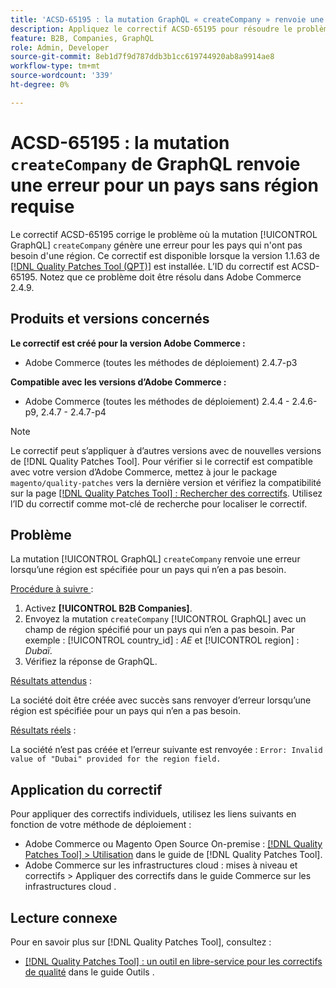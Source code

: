 ```yaml
---
title: 'ACSD-65195 : la mutation GraphQL « createCompany » renvoie une erreur pour un pays sans région requise'
description: Appliquez le correctif ACSD-65195 pour résoudre le problème d’Adobe Commerce où la mutation « createCompany » de GraphQL renvoie une erreur pour les pays qui ne nécessitent pas de région.
feature: B2B, Companies, GraphQL
role: Admin, Developer
source-git-commit: 8eb1d7f9d787ddb3b1cc619744920ab8a9914ae8
workflow-type: tm+mt
source-wordcount: '339'
ht-degree: 0%

---
```



# ACSD-65195 : la mutation `createCompany` de GraphQL renvoie une erreur pour un pays sans région requise

Le correctif ACSD-65195 corrige le problème où la mutation [!UICONTROL GraphQL] `createCompany` génère une erreur pour les pays qui n&#39;ont pas besoin d&#39;une région. Ce correctif est disponible lorsque la version 1.1.63 de [[!DNL Quality Patches Tool (QPT)]](/help/tools/quality-patches-tool/quality-patches-tool-to-self-serve-quality-patches.md) est installée. L’ID du correctif est ACSD-65195. Notez que ce problème doit être résolu dans Adobe Commerce 2.4.9.

## Produits et versions concernés

**Le correctif est créé pour la version Adobe Commerce :**

* Adobe Commerce (toutes les méthodes de déploiement) 2.4.7-p3

**Compatible avec les versions d’Adobe Commerce :**

* Adobe Commerce (toutes les méthodes de déploiement) 2.4.4 - 2.4.6-p9, 2.4.7 - 2.4.7-p4

>[!NOTE]
>
>Le correctif peut s’appliquer à d’autres versions avec de nouvelles versions de [!DNL Quality Patches Tool]. Pour vérifier si le correctif est compatible avec votre version d’Adobe Commerce, mettez à jour le package `magento/quality-patches` vers la dernière version et vérifiez la compatibilité sur la page [[!DNL Quality Patches Tool] : Rechercher des correctifs](https://experienceleague.adobe.com/tools/commerce-quality-patches/index.html). Utilisez l’ID du correctif comme mot-clé de recherche pour localiser le correctif.

## Problème

La mutation [!UICONTROL GraphQL] `createCompany` renvoie une erreur lorsqu’une région est spécifiée pour un pays qui n’en a pas besoin.

<u>Procédure à suivre </u> :

1. Activez **[!UICONTROL B2B Companies]**.
1. Envoyez la mutation `createCompany` [!UICONTROL GraphQL] avec un champ de région spécifié pour un pays qui n’en a pas besoin. Par exemple : [!UICONTROL country_id] : *AE* et [!UICONTROL region] : *Dubaï*.
1. Vérifiez la réponse de GraphQL.

<u>Résultats attendus</u> :

La société doit être créée avec succès sans renvoyer d’erreur lorsqu’une région est spécifiée pour un pays qui n’en a pas besoin.

<u>Résultats réels</u> :

La société n’est pas créée et l’erreur suivante est renvoyée :
`Error: Invalid value of "Dubai" provided for the region field.`

## Application du correctif

Pour appliquer des correctifs individuels, utilisez les liens suivants en fonction de votre méthode de déploiement :

* Adobe Commerce ou Magento Open Source On-premise : [[!DNL Quality Patches Tool] > Utilisation](/help/tools/quality-patches-tool/usage.md) dans le guide de [!DNL Quality Patches Tool].
* Adobe Commerce sur les infrastructures cloud : mises à niveau et correctifs > Appliquer des correctifs dans le guide Commerce sur les infrastructures cloud .

## Lecture connexe

Pour en savoir plus sur [!DNL Quality Patches Tool], consultez :

* [[!DNL Quality Patches Tool] : un outil en libre-service pour les correctifs de qualité](/help/tools/quality-patches-tool/quality-patches-tool-to-self-serve-quality-patches.md) dans le guide Outils .
